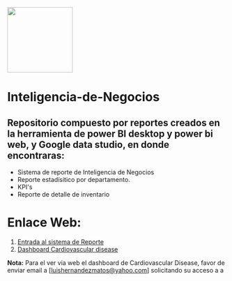 <img src="https://github.com/luishernand/pandas_fundamentals/blob/master/logo4.JPG"  heiht= 150 width= 150 alt=" ">  

# Inteligencia-de-Negocios

##  Repositorio  compuesto por reportes creados en la herramienta de power BI desktop y power bi web, y Google data studio, en donde encontraras:  

- Sistema de reporte de Inteligencia de Negocios
- Reporte estadísitico por departamento.
- KPI's
- Reporte de detalle de inventario  


# Enlace Web:  

1. [Entrada al sistema de Reporte](https://app.powerbi.com/view?r=eyJrIjoiYjQ5MzM5OTUtMzBhNC00MTRmLWIwOGEtZjQxMjE0ZjU5ZmY1IiwidCI6IjY1OGYzMWY0LTg5YjEtNDJlMC1iYWNlLWYzMTkwNDBkZmRmOSIsImMiOjF9)  
1. [Dashboard Cardiovascular disease](https://datastudio.google.com/s/oc9zJabceAI)


**Nota:** Para el ver via web el dashboard de Cardiovascular Disease, favor de  enviar email a [luishernandezmatos@yahoo.com] solicitando su acceso a a 
